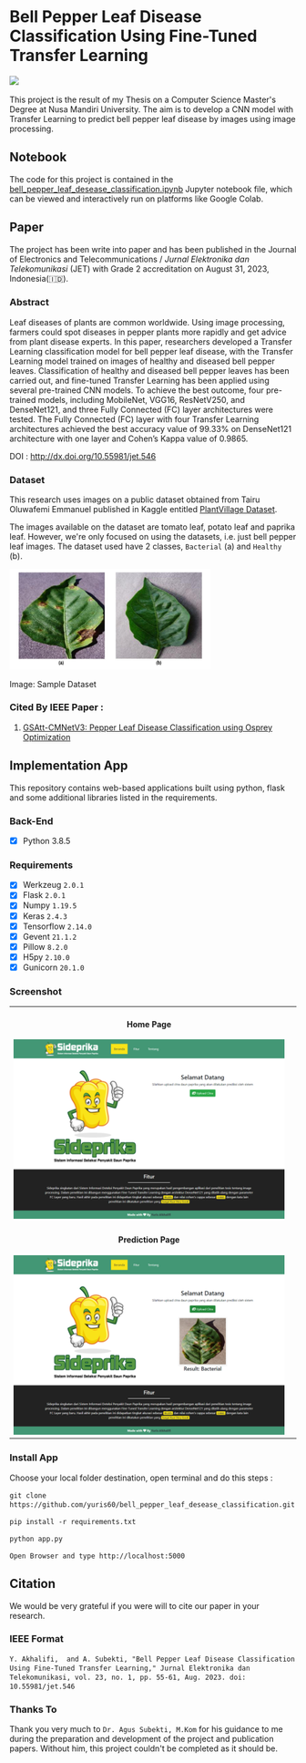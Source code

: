 # Bell Pepper Leaf Disease Classification Using Fine-Tuned Transfer Learning

<img src="static/img/logo sideprika square2.png" height="300px">

This project is the result of my Thesis on a Computer Science Master's Degree at Nusa Mandiri University. The aim is to develop a CNN model with Transfer Learning to predict bell pepper leaf disease by images using image processing.

## Notebook
The code for this project is contained in the <a href="ipynb/bell_pepper_leaf_desease_classification.ipynb">bell_pepper_leaf_desease_classification.ipynb</a> Jupyter notebook file, which can be viewed and interactively run on platforms like Google Colab.

## Paper
The project has been write into paper and has been published in the Journal of Electronics and Telecommunications / _Jurnal Elektronika dan Telekomunikasi_ (JET) with Grade 2 accreditation on August 31, 2023, Indonesia(🇮🇩).

### Abstract
Leaf diseases of plants are common worldwide. Using image processing, farmers could spot diseases in pepper plants more rapidly and get advice from plant disease experts. In this paper, researchers developed a Transfer Learning classification model for bell pepper leaf disease, with the Transfer Learning model trained on images of healthy and diseased bell pepper leaves. Classification of healthy and diseased bell pepper leaves has been carried out, and fine-tuned Transfer Learning has been applied using several pre-trained CNN models. To achieve the best outcome, four pre-trained models, including MobileNet, VGG16, ResNetV250, and DenseNet121, and three Fully Connected (FC) layer architectures were tested. The Fully Connected (FC) layer with four Transfer Learning architectures achieved the best accuracy value of 99.33% on DenseNet121 architecture with one layer and Cohen’s Kappa value of 0.9865.

DOI : <a href="http://dx.doi.org/10.55981/jet.546" target="_blank">http://dx.doi.org/10.55981/jet.546</a>

### Dataset
This research uses images on a public dataset obtained from Tairu Oluwafemi Emmanuel published in Kaggle entitled <a href="https://www.kaggle.com/datasets/emmarex/plantdisease" target="_blank">PlantVillage Dataset</a>. 

The images available on the dataset are tomato leaf, potato leaf and paprika leaf. However, we're only focused on using the datasets, i.e. just bell pepper leaf images. The dataset used have 2 classes, `Bacterial` (a) and `Healthy` (b).

<img src="static/img/sample_dataset.jpg" width="70%">

Image: Sample Dataset

### Cited By IEEE Paper :
1. <a href="https://ieeexplore.ieee.org/abstract/document/10415016" target="_blank">GSAtt-CMNetV3: Pepper Leaf Disease Classification using Osprey Optimization</a>

## Implementation App
This repository contains web-based applications built using python, flask and some additional libraries listed in the requirements.

### Back-End
- [x] Python 3.8.5

### Requirements
- [x] Werkzeug <code>2.0.1</code>
- [x] Flask <code>2.0.1</code>
- [x] Numpy <code>1.19.5</code>
- [x] Keras <code>2.4.3</code>
- [x] Tensorflow <code>2.14.0</code>
- [x] Gevent <code>21.1.2</code>
- [x] Pillow <code>8.2.0</code>
- [x] H5py <code>2.10.0</code>
- [x] Gunicorn <code>20.1.0</code>

### Screenshot
<table width="100%">
  <tr>
    <td>
      <h4 align="center">Home Page</h4>
      <img src="static/img/Halaman Beranda Aplikasi2.png"/ width="100%">
    <td>
  </tr>
  <tr>
    <td>
      <h4 align="center">Prediction Page</h4>
      <img src="static/img/Halaman Prediksi Aplikasi2.png"/ width="100%">
    <td>
  </tr>
</table>

### Install App

Choose your local folder destination, open terminal and do this steps :
```
git clone https://github.com/yuris60/bell_pepper_leaf_desease_classification.git

```

```
pip install -r requirements.txt

```


```
python app.py

```

```
Open Browser and type http://localhost:5000

```

## Citation
We would be very grateful if you were will to cite our paper in your research.

### IEEE Format
```
Y. Akhalifi,  and A. Subekti, "Bell Pepper Leaf Disease Classification Using Fine-Tuned Transfer Learning," Jurnal Elektronika dan Telekomunikasi, vol. 23, no. 1, pp. 55-61, Aug. 2023. doi: 10.55981/jet.546
```

### Thanks To
Thank you very much to `Dr. Agus Subekti, M.Kom` for his guidance to me during the preparation and development of the project and publication papers. Without him, this project couldn't be completed as it should be.


